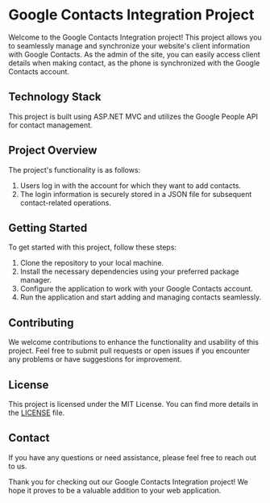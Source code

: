 # Google Contacts Integration Project

Welcome to the Google Contacts Integration project! This project allows you to seamlessly manage and synchronize your website's client information with Google Contacts. As the admin of the site, you can easily access client details when making contact, as the phone is synchronized with the Google Contacts account.

## Technology Stack

This project is built using ASP.NET MVC and utilizes the Google People API for contact management.

## Project Overview

The project's functionality is as follows:

1. Users log in with the account for which they want to add contacts.
2. The login information is securely stored in a JSON file for subsequent contact-related operations.

## Getting Started

To get started with this project, follow these steps:

1. Clone the repository to your local machine.
2. Install the necessary dependencies using your preferred package manager.
3. Configure the application to work with your Google Contacts account.
4. Run the application and start adding and managing contacts seamlessly.

## Contributing

We welcome contributions to enhance the functionality and usability of this project. Feel free to submit pull requests or open issues if you encounter any problems or have suggestions for improvement.

## License

This project is licensed under the MIT License. You can find more details in the [LICENSE](LICENSE) file.

## Contact

If you have any questions or need assistance, please feel free to reach out to us.

Thank you for checking out our Google Contacts Integration project! We hope it proves to be a valuable addition to your web application.
